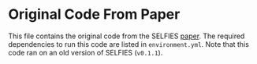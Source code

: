 # Original Code From Paper 

This file contains the original code from the SELFIES
[paper](https://arxiv.org/abs/1905.13741). The required dependencies to run 
this code are listed in ``environment.yml``. Note that this code ran on 
an old version of SELFIES (``v0.1.1``).
